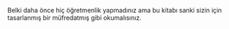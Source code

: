  Belki daha önce hiç öğretmenlik yapmadınız ama bu kitabı sanki sizin için tasarlanmış bir müfredatmış gibi okumalısınız. 